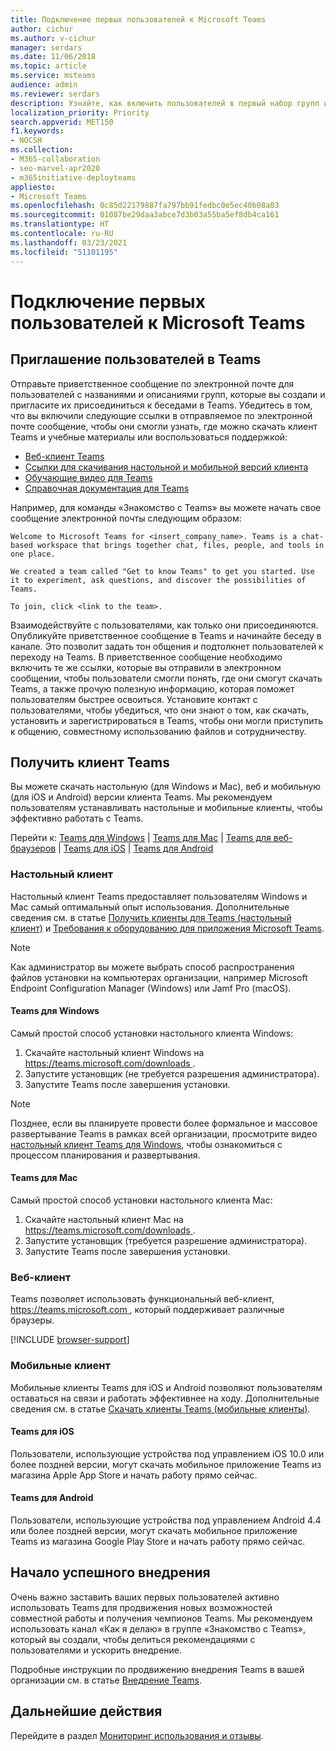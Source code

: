 ```yaml
---
title: Подключение первых пользователей к Microsoft Teams
author: cichur
ms.author: v-cichur
manager: serdars
ms.date: 11/06/2018
ms.topic: article
ms.service: msteams
audience: admin
ms.reviewer: serdars
description: Узнайте, как включить пользователей в первый набор групп и каналов, созданных вами в Microsoft Teams.
localization_priority: Priority
search.appverid: MET150
f1.keywords:
- NOCSH
ms.collection:
- M365-collaboration
- seo-marvel-apr2020
- m365initiative-deployteams
appliesto:
- Microsoft Teams
ms.openlocfilehash: 0c85d22179887fa797bb91fedbc0e5ec40b08a03
ms.sourcegitcommit: 01087be29daa3abce7d3b03a55ba5ef8db4ca161
ms.translationtype: HT
ms.contentlocale: ru-RU
ms.lasthandoff: 03/23/2021
ms.locfileid: "51101195"
---
```

# <a name="onboard-early-adopters-to-microsoft-teams"></a>Подключение первых пользователей к Microsoft Teams

## <a name="invite-users-to-teams"></a>Приглашение пользователей в Teams

Отправьте приветственное сообщение по электронной почте для пользователей с названиями и описаниями групп, которые вы создали и пригласите их присоединиться к беседами в Teams. Убедитесь в том, что вы включили следующие ссылки в отправляемое по электронной почте сообщение, чтобы они смогли узнать, где можно скачать клиент Teams и учебные материалы или воспользоваться поддержкой:
- [Веб-клиент Teams](https://teams.microsoft.com)
- [Ссылки для скачивания настольной и мобильной версий клиента](https://teams.microsoft.com/downloads)
- [Обучающие видео для Teams](https://support.office.com/article/microsoft-teams-video-training-4f108e54-240b-4351-8084-b1089f0d21d7)
- [Справочная документация для Teams](https://support.office.com/teams)

Например, для команды «Знакомство с Teams» вы можете начать свое сообщение электронной почты следующим образом:

   ```console
   Welcome to Microsoft Teams for <insert_company_name>. Teams is a chat-based workspace that brings together chat, files, people, and tools in one place. 

   We created a team called "Get to know Teams" to get you started. Use it to experiment, ask questions, and discover the possibilities of Teams. 

   To join, click <link to the team>.
   ```

Взаимодействуйте с пользователями, как только они присоединяются. Опубликуйте приветственное сообщение в Teams и начинайте беседу в канале. Это позволит задать тон общения и подтолкнет пользователей к переходу на Teams. В приветственное сообщение необходимо включить те же ссылки, которые вы отправили в электронном сообщении, чтобы пользователи смогли понять, где они смогут скачать Teams, а также прочую полезную информацию, которая поможет пользователям быстрее освоиться. Установите контакт с пользователями, чтобы убедиться, что они знают о том, как скачать, установить и зарегистрироваться в Teams, чтобы они могли приступить к общению, совместному использованию файлов и сотрудничеству.  

## <a name="get-teams-clients"></a>Получить клиент Teams
Вы можете скачать настольную (для Windows и Mac), веб и мобильную (для iOS и Android) версии клиента Teams. Мы рекомендуем пользователям устанавливать настольные и мобильные клиенты, чтобы эффективно работать с Teams. 

Перейти к: [Teams для Windows](#teams-for-windows) | [Teams для Mac](#teams-for-mac) | [Teams для веб-браузеров](#web-client) | [Teams для iOS](#teams-for-ios)  |  [Teams для Android](#teams-for-android)

### <a name="desktop-client"></a>Настольный клиент

Настольный клиент Teams предоставляет пользователям Windows и Mac самый оптимальный опыт использования. Дополнительные сведения см. в статье [Получить клиенты для Teams (настольный клиент)](./get-clients.md#desktop-client) и [Требования к оборудованию для приложения Microsoft Teams](./hardware-requirements-for-the-teams-app.md).

> [!NOTE]
> Как администратор вы можете выбрать способ распространения файлов установки на компьютерах организации, например Microsoft Endpoint Configuration Manager (Windows) или Jamf Pro (macOS).

#### <a name="teams-for-windows"></a>Teams для Windows 
Самый простой способ установки настольного клиента Windows:

1. Скачайте настольный клиент Windows на [ https://teams.microsoft.com/downloads ](https://teams.microsoft.com/downloads).
2. Запустите установщик (не требуется разрешения администратора). 
3. Запустите Teams после завершения установки.

> [!NOTE]
> Позднее, если вы планируете провести более формальное и массовое развертывание Teams в рамках всей организации, просмотрите видео [настольный клиент Teams для Windows](https://aka.ms/teams-clients), чтобы ознакомиться с процессом планирования и развертывания. 

#### <a name="teams-for-mac"></a>Teams для Mac 
Самый простой способ установки настольного клиента Mac:

1. Скачайте настольный клиент Mac на [ https://teams.microsoft.com/downloads ](https://teams.microsoft.com/downloads).
2. Запустите установщик (требуется разрешение администратора). 
3. Запустите Teams после завершения установки.

### <a name="web-client"></a>Веб-клиент
Teams позволяет использовать функциональный веб-клиент, [ https://teams.microsoft.com ](https://teams.microsoft.com), который поддерживает различные браузеры.

[!INCLUDE [browser-support](includes/browser-support.md)]

### <a name="mobile-client"></a>Мобильные клиент

Мобильные клиенты Teams для iOS и Android позволяют пользователям оставаться на связи и работать эффективнее на ходу. Дополнительные сведения см. в статье [Скачать клиенты Teams (мобильные клиенты)](./get-clients.md#mobile-clients).

#### <a name="teams-for-ios"></a>Teams для iOS 

Пользователи, использующие устройства под управлением iOS 10.0 или более поздней версии, могут скачать мобильное приложение Teams из магазина Apple App Store и начать работу прямо сейчас.  

#### <a name="teams-for-android"></a>Teams для Android 
Пользователи, использующие устройства под управлением Android 4.4 или более поздней версии, могут скачать мобильное приложение Teams из магазина Google Play Store и начать работу прямо сейчас.  

## <a name="drive-initial-adoption"></a>Начало успешного внедрения

Очень важно заставить ваших первых пользователей активно использовать Teams для продвижения новых возможностей совместной работы и получения чемпионов Teams. Мы рекомендуем использовать канал «Как я делаю» в группе «Знакомство с Teams», который вы создали, чтобы делиться рекомендациями с пользователями и ускорить внедрение. 

Подробные инструкции по продвижению внедрения Teams в вашей организации см. в статье [Внедрение Teams](adopt-microsoft-teams-landing-page.md).

## <a name="next-steps"></a>Дальнейшие действия
Перейдите в раздел [Мониторинг использования и отзывы](get-started-with-teams-monitor-usage-and-feedback.md).